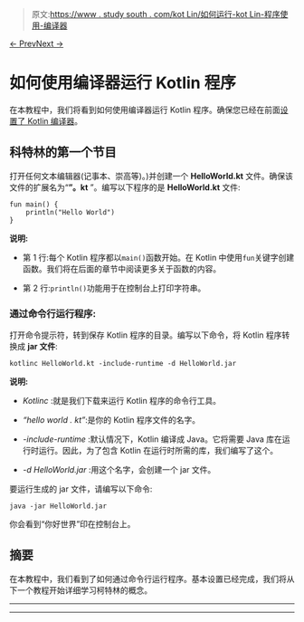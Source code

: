 > 原文:[https://www . study south . com/kot Lin/如何运行-kot Lin-程序使用-编译器](https://www.studytonight.com/kotlin/how-to-run-kotlin-program-using-compiler)

[← Prev](/kotlin/first-program-in-kotlin-using-intellij-idea "Kotlin First Program")[Next →](/kotlin/kotlin-keywords-and-identifiers "Keywords and Identifiers")

# 如何使用编译器运行 Kotlin 程序

在本教程中，我们将看到如何使用编译器运行 Kotlin 程序。确保您已经在前面[设置了 Kotlin 编译器](https://www.studytonight.com/kotlin/kotlin-environment-setup)。

## 科特林的第一个节目

打开任何文本编辑器(记事本、崇高等)。)并创建一个 **HelloWorld.kt** 文件。确保该文件的扩展名为“**”。kt** ”。编写以下程序的是 **HelloWorld.kt** 文件:

```
fun main() {
    println("Hello World")
} 
```

**说明:**

*   第 1 行:每个 Kotlin 程序都以`main()`函数开始。在 Kotlin 中使用`fun`关键字创建函数。我们将在后面的章节中阅读更多关于函数的内容。

*   第 2 行:`println()`功能用于在控制台上打印字符串。

### 通过命令行运行程序:

打开命令提示符，转到保存 Kotlin 程序的目录。编写以下命令，将 Kotlin 程序转换成 **jar 文件**:

```
kotlinc HelloWorld.kt -include-runtime -d HelloWorld.jar
```

**说明:**

*   *Kotlinc* :就是我们下载来运行 Kotlin 程序的命令行工具。

*   *“hello world . kt”*:是你的 Kotlin 程序文件的名字。

*   *-include-runtime* :默认情况下，Kotlin 编译成 Java。它将需要 Java 库在运行时运行。因此，为了包含 Kotlin 在运行时所需的库，我们编写了这个。

*   *-d HelloWorld.jar* :用这个名字，会创建一个 jar 文件。

要运行生成的 jar 文件，请编写以下命令:

```
java -jar HelloWorld.jar
```

你会看到“你好世界”印在控制台上。

## 摘要

在本教程中，我们看到了如何通过命令行运行程序。基本设置已经完成，我们将从下一个教程开始详细学习柯特林的概念。

* * *

* * *